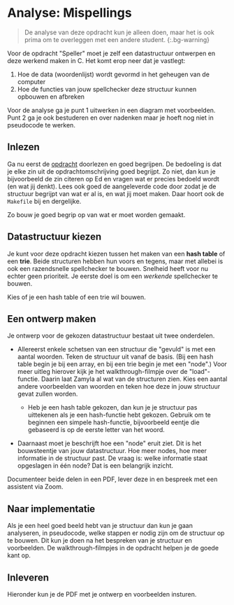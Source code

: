 # Analyse: Mispellings

> De analyse van deze opdracht kun je alleen doen, maar het is ook prima om te overleggen met een andere student.
{:.bg-warning}

Voor de opdracht "Speller" moet je zelf een datastructuur ontwerpen en deze werkend maken in C. Het komt erop neer dat je vastlegt:

1. Hoe de data (woordenlijst) wordt gevormd in het geheugen van de computer
2. Hoe de functies van jouw spellchecker deze structuur kunnen opbouwen en afbreken

Voor de analyse ga je punt 1 uitwerken in een diagram met voorbeelden. Punt 2 ga je ook bestuderen en over nadenken maar je hoeft nog niet in pseudocode te werken.

## Inlezen

Ga nu eerst de [opdracht](/problems/cs50/speller) doorlezen en goed begrijpen. De bedoeling is dat je elke zin uit de opdrachtomschrijving goed begrijpt. Zo niet, dan kun je bijvoorbeeld de zin citeren op Ed en vragen wat er precies bedoeld wordt (en wat jij denkt). Lees ook goed de aangeleverde code door zodat je de structuur begrijpt van wat er al is, en wat jij moet maken. Daar hoort ook de `Makefile` bij en dergelijke.

Zo bouw je goed begrip op van wat er moet worden gemaakt.

## Datastructuur kiezen

Je kunt voor deze opdracht kiezen tussen het maken van een **hash table** of een **trie**. Beide structuren hebben hun voors en tegens, maar met allebei is ook een razendsnelle spellchecker te bouwen. Snelheid heeft voor nu echter geen prioriteit. Je eerste doel is om een *werkende* spellchecker te bouwen.

Kies of je een hash table of een trie wil bouwen.

## Een ontwerp maken

Je ontwerp voor de gekozen datastructuur bestaat uit twee onderdelen.

- Allereerst enkele schetsen van een structuur die "gevuld" is met een aantal woorden. Teken de structuur uit vanaf de basis. (Bij een hash table begin je bij een array, en bij een trie begin je met een "node".) Voor meer uitleg hierover kijk je het walkthrough-filmpje over de "load"-functie. Daarin laat Zamyla al wat van de structuren zien. Kies een aantal andere voorbeelden van woorden en teken hoe deze in jouw structuur gevat zullen worden.

	- Heb je een hash table gekozen, dan kun je je structuur pas uittekenen als je een hash-functie hebt gekozen. Gebruik om te beginnen een simpele hash-functie, bijvoorbeeld eentje die gebaseerd is op de eerste letter van het woord.

- Daarnaast moet je beschrijft hoe een "node" eruit ziet. Dit is het bouwsteentje van jouw datastructuur. Hoe meer nodes, hoe meer informatie in de structuur past. De vraag is: welke informatie staat opgeslagen in één node? Dat is een belangrijk inzicht.

Documenteer beide delen in een PDF, lever deze in en bespreek met een assistent via Zoom.

## Naar implementatie

Als je een heel goed beeld hebt van je structuur dan kun je gaan analyseren, in pseudocode, welke stappen er nodig zijn om de structuur op te bouwen. Dit kun je doen na het bespreken van je structuur en voorbeelden. De walkthrough-filmpjes in de opdracht helpen je de goede kant op.

## Inleveren

Hieronder kun je de PDF met je ontwerp en voorbeelden insturen.
